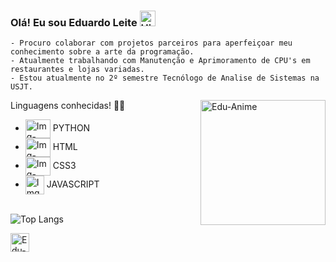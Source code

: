 ### Olá! Eu sou **Eduardo Leite**  <img align="centre" alt="Hi" height="25" src="https://media.tenor.com/SNL9_xhZl9oAAAAi/waving-hand-joypixels.gif" alt="Hi"> <br>
~~~
- Procuro colaborar com projetos parceiros para aperfeiçoar meu conhecimento sobre a arte da programação.
- Atualmente trabalhando com Manutenção e Aprimoramento de CPU's em restaurantes e lojas variadas.
- Estou atualmente no 2º semestre Tecnólogo de Analise de Sistemas na USJT.
~~~ 

<!--        GIF        -->
<img align="right" alt="Edu-Anime" height="200" width="200" src="https://i.picasion.com/pic92/477263b4cd953d23df6785584e25d99e.gif">

Linguagens conhecidas! 🧑‍💻 <br>
- <img align="center" alt="Img-Python" height="30" width="40" src="https://cdn.jsdelivr.net/gh/devicons/devicon@latest/icons/python/python-original.svg"> PYTHON
- <img align="center" alt="Img-HTML" height="30" width="40" src="https://cdn.jsdelivr.net/gh/devicons/devicon@latest/icons/html5/html5-original.svg"> HTML
- <img align="center" alt="Img-CSS" height="30" width="40" src="https://cdn.jsdelivr.net/gh/devicons/devicon@latest/icons/css3/css3-original.svg"> CSS3
- <img align="center" alt="Img-JavaS" haight="20" width="30" src="https://cdn.jsdelivr.net/gh/devicons/devicon@latest/icons/javascript/javascript-original.svg"> JAVASCRIPT
<br> <br>
<!-- Cobrinha Commits  
![Snake animation](https://github.vom/Edbussl/Edbussl/blob/output/github-contribution-grid-snake-svg)
-->

<!--     Graficos     -->
![Top Langs](https://github-readme-stats.vercel.app/api/top-langs/?username=Edbussl&layout=pie&theme=graywhite)
<div style="display: inline_block">

<!--   Redes Sociais   -->
[<img align="center" alt="Edu-LinkedIN" height="30" src="https://cdn.jsdelivr.net/gh/devicons/devicon@latest/icons/linkedin/linkedin-original.svg" />](https://www.linkedin.com/feed/?trk=sem-ga_campid.12619604099_asid.149519181115_crid.657343811713_kw.linkedin_d.c_tid.kwd-148086543_n.g_mt.e_geo.1001724) 

<!-- Cobrinha Commits  
![Snake animation](https://github.vom/Edbussl/Edbussl/blob/output/github-contribution-grid-snake-svg)
-->

</div>
